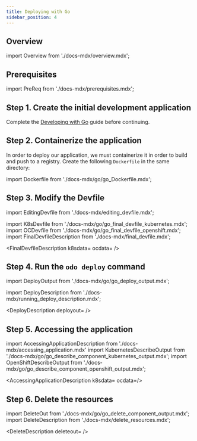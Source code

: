 ```yaml
---
title: Deploying with Go
sidebar_position: 4
---
```


## Overview

import Overview from './docs-mdx/overview.mdx';

<Overview/>

## Prerequisites

import PreReq from './docs-mdx/prerequisites.mdx';

<PreReq/>

## Step 1. Create the initial development application

Complete the [Developing with Go](/docs/user-guides/quickstart/go) guide before continuing.

## Step 2. Containerize the application

In order to deploy our application, we must containerize it in order to build and push to a registry. Create the following `Dockerfile` in the same directory:

import Dockerfile from './docs-mdx/go/go_Dockerfile.mdx';

<Dockerfile />

## Step 3. Modify the Devfile

import EditingDevfile from './docs-mdx/editing_devfile.mdx';

<EditingDevfile name="go" port="8080"/>

import K8sDevfile from './docs-mdx/go/go_final_devfile_kubernetes.mdx';
import OCDevfile from './docs-mdx/go/go_final_devfile_openshift.mdx';
import FinalDevfileDescription from './docs-mdx/final_devfile.mdx';

<FinalDevfileDescription k8sdata=<K8sDevfile /> ocdata=<OCDevfile /> />

## Step 4. Run the `odo deploy` command

import DeployOutput from './docs-mdx/go/go_deploy_output.mdx';

import DeployDescription from './docs-mdx/running_deploy_description.mdx';

<DeployDescription deployout=<DeployOutput /> />

## Step 5. Accessing the application

import AccessingApplicationDescription from './docs-mdx/accessing_application.mdx'
import KubernetesDescribeOutput from './docs-mdx/go/go_describe_component_kubernetes_output.mdx';
import OpenShiftDescribeOutput from './docs-mdx/go/go_describe_component_openshift_output.mdx';

<AccessingApplicationDescription k8sdata=<KubernetesDescribeOutput /> ocdata=<OpenShiftDescribeOutput />/>

## Step 6. Delete the resources

import DeleteOut from './docs-mdx/go/go_delete_component_output.mdx';
import DeleteDescription from './docs-mdx/delete_resources.mdx';

<DeleteDescription deleteout=<DeleteOut /> />